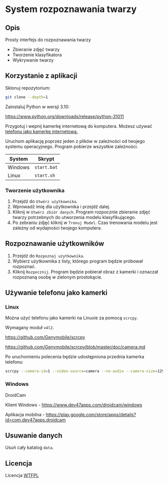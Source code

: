# System rozpoznawania twarzy

## Opis

Prosty interfejs do rozpoznawania twarzy 

  - Zbieranie zdjęć twarzy
  - Tworzenie klasyfikatora 
  - Wykrywanie twarzy

## Korzystanie z aplikacji

Sklonuj repozytorium:

```bash
git clone --depth=1 
```

Zainstaluj Python w wersji 3.10:

https://www.python.org/downloads/release/python-31011

Przygotuj i wepnij kamerkę internetową do komputera. Możesz używać [telefonu jako kamerkę internetową.](#używanie-telefonu-jako-kamerki)

Uruchom aplikację poprzez jeden z plików w zależności od twojego systemu operacyjnego. Program pobierze wszystkie zależności.

System | Skrypt
-|-
Windows | `start.bat`
Linux   | `start.sh`

### Tworzenie użytkownika

1. Przejdź do `Utwórz użytkownika`.
2. Wprowadź imię dla użytkownika i przejdź dalej.
3. Kliknij w `Utwórz zbiór danych`. Program rozpocznie zbieranie zdjęć twarzy potrzebnych do utworzenia modelu klasyfikującego.
4. Po zebraniu zdjęć kliknij w `Trenuj Model`. Czas trenowania modelu jest zależny od wydajności twojego komputera.

## Rozpoznawanie użytkowników

1. Przejdź do `Rozpoznaj użytkownika`.
2. Wybierz użytkownika z listy, którego program będzie próbował rozpoznać.
3. Kliknij `Rozpocznij`. Program będzie pobierał obraz z kamerki i oznaczał rozpoznaną osobę w zielonym prostokącie.

## Używanie telefonu jako kamerki

### Linux

Można użyć telefonu jako kamerki na Linuxie za pomocą `scrcpy`.

Wymagany moduł `v4l2`.

https://github.com/Genymobile/scrcpy

https://github.com/Genymobile/scrcpy/blob/master/doc/camera.md

Po uruchomieniu polecenia będzie udostępniona przednia kamerka telefonu:

```bash
scrcpy --camera-id=1 --video-source=camera --no-audio --camera-size=1296x970 --v4l2-sink=/dev/video0
```

### Windows

DroidCam

Klient Windows - https://www.dev47apps.com/droidcam/windows

Aplikacja mobilna - https://play.google.com/store/apps/details?id=com.dev47apps.droidcam

## Usuwanie danych

Usuń cały katalog `data`.

## Licencja

Licencja [WTFPL](./LICENSE)
